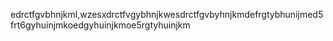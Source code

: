 edrctfgvbhnjkml,wzesxdrctfvgybhnjkwesdrctfgvbyhnjkmdefrgtybhunijmed5frt6gyhuinjmkoedgyhuinjkmoe5rgtyhuinjkm